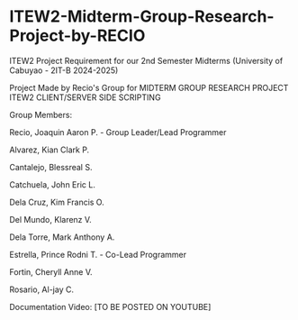 # ITEW2-Midterm-Group-Research-Project-by-RECIO
ITEW2 Project Requirement for our 2nd Semester Midterms (University of Cabuyao - 2IT-B 2024-2025)

Project Made by Recio's Group for MIDTERM GROUP RESEARCH PROJECT ITEW2 CLIENT/SERVER SIDE SCRIPTING

Group Members:

Recio, Joaquin Aaron P. - Group Leader/Lead Programmer

Alvarez, Kian Clark P.

Cantalejo, Blessreal S.

Catchuela, John Eric L.

Dela Cruz, Kim Francis O.

Del Mundo, Klarenz V.

Dela Torre, Mark Anthony A.

Estrella, Prince Rodni T. - Co-Lead Programmer

Fortin, Cheryll Anne V.

Rosario, Al-jay C.

Documentation Video: [TO BE POSTED ON YOUTUBE]